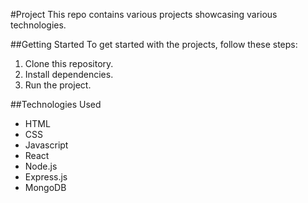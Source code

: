 #Project
This repo contains various projects showcasing various technologies.

##Getting Started
To get started with the projects, follow these steps:
1. Clone this repository.
2. Install dependencies.
3. Run the project.

##Technologies Used
- HTML
- CSS
- Javascript
- React
- Node.js
- Express.js
- MongoDB

